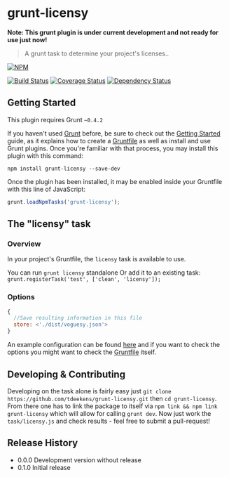 # grunt-licensy

**Note: This grunt plugin is under current development and not ready for use just now!**

> A grunt task to determine your project's licenses..

[![NPM](https://nodei.co/npm/grunt-licensy.png?mini=true)](https://nodei.co/npm/grunt-licensy/)

[![Build Status](https://travis-ci.org/tdeekens/grunt-licensy.svg?branch=master)](https://travis-ci.org/tdeekens/grunt-licensy)
[![Coverage Status](https://coveralls.io/repos/tdeekens/grunt-licensy/badge.png)](https://coveralls.io/r/tdeekens/grunt-licensy)
[![Dependency Status](https://david-dm.org/tdeekens/grunt-licensy.svg?style=flat)](https://david-dm.org/tdeekens/grunt-licensy)

## Getting Started
This plugin requires Grunt `~0.4.2`

If you haven't used [Grunt](http://gruntjs.com/) before, be sure to check out the [Getting Started](http://gruntjs.com/getting-started) guide, as it explains how to create a [Gruntfile](http://gruntjs.com/sample-gruntfile) as well as install and use Grunt plugins. Once you're familiar with that process, you may install this plugin with this command:

```shell
npm install grunt-licensy --save-dev
```

Once the plugin has been installed, it may be enabled inside your Gruntfile with this line of JavaScript:

```js
grunt.loadNpmTasks('grunt-licensy');
```

## The "licensy" task

### Overview
In your project's Gruntfile, the `licensy` task is available to use.

You can run `grunt licensy` standalone
Or add it to an existing task: `grunt.registerTask('test', ['clean', 'licensy']);`

### Options

```javascript
{
  //Save resulting information in this file
  store: <'./dist/voguesy.json'>
}
```

An example configuration can be found [here](https://github.com/tdeekens/grunt-licensy/blob/master/grunt/tasks/licensy.js) and if you want to check the options you might want to check the [Gruntfile](https://github.com/tdeekens/grunt-licensy/blob/master/tasks/licensy.js) itself.

## Developing & Contributing

Developing on the task alone is fairly easy just `git clone https://github.com/tdeekens/grunt-licensy.git` then `cd grunt-licensy`. From there one has to link the package to itself via `npm link && npm link grunt-licensy` which will allow for calling `grunt dev`. Now just work the `task/licensy.js` and check results - feel free to submit a pull-request!

## Release History
- 0.0.0 Development version without release
- 0.1.0 Initial release
